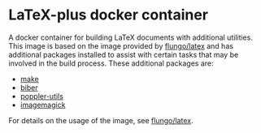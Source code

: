 # LaTeX-plus docker container

A docker container for building LaTeX documents with additional utilities. This image is based on the image provided by [flungo/latex](https://hub.docker.com/r/flungo/latex/) and has additional packages installed to assist with certain tasks that may be involved in the build process. These additional packages are:

- [make](http://packages.ubuntu.com/xenial/devel/make)
- [biber](http://packages.ubuntu.com/xenial/biber)
- [poppler-utils](http://packages.ubuntu.com/xenial/poppler-utils)
- [imagemagick](http://packages.ubuntu.com/xenial/imagemagick)

For details on the usage of the image, see [flungo/latex](https://hub.docker.com/r/flungo/latex/).
